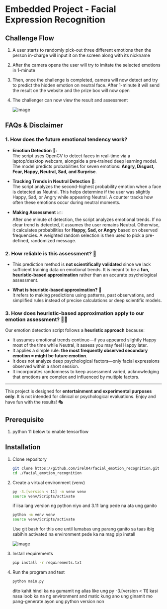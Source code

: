 # Embedded Project - Facial Expression Recognition

## Challenge Flow
1. A user starts to randomly pick-out three different emotions then the person in-charge will input it on the screen along with its nickname
2. After the camera opens the user will try to imitate the selected emotions in 1-minute
3. Then, once the challenge is completed, camera will now detect and try to predict the hidden emotion on neutral face. After 1-minute it will send the result on the website and the prize box will now open
4. The challenger can now view the result and assessment
   
   ![image](https://github.com/user-attachments/assets/4dc9859f-b120-4826-80b5-ff7aa6078d75)

   
## FAQs & Disclaimer  

### 1. How does the future emotional tendency work?  
- **Emotion Detection** 🥉:  
  The script uses OpenCV to detect faces in real-time via a laptop/desktop webcam, alongside a pre-trained deep learning model. The model predicts probabilities for seven emotions: **Angry, Disgust, Fear, Happy, Neutral, Sad, and Surprise**.  

- **Tracking Trends in Neutral Detection** 🗿:  
  The script analyzes the second-highest probability emotion when a face is detected as Neutral. This helps determine if the user was slightly Happy, Sad, or Angry while appearing Neutral. A counter tracks how often these emotions occur during neutral moments.  

- **Making Assessment** 📈:  
  After one minute of detection, the script analyzes emotional trends. If no clear trend is detected, it assumes the user remains Neutral. Otherwise, it calculates probabilities for **Happy, Sad, or Angry** based on observed frequencies. A weighted random selection is then used to pick a pre-defined, randomized message.  

### 2. How reliable is this assessment? 🤨  
- This prediction method is **not scientifically validated** since we lack sufficient training data on emotional trends. It is meant to be a **fun, heuristic-based approximation** rather than an accurate psychological assessment.  

- **What is heuristic-based approximation?** 🤔  
  It refers to making predictions using patterns, past observations, and simplified rules instead of precise calculations or deep scientific models.  

### 3. How does heuristic-based approximation apply to our emotion assessment? ⛓️‍💥  
Our emotion detection script follows a **heuristic approach** because:  
- It assumes emotional trends continue—if you appeared slightly Happy most of the time while Neutral, it assess you may feel Happy later.  
- It applies a simple rule: **the most frequently observed secondary emotion = might be future emotion**.  
- It does not analyze deep psychological factors—only facial expressions observed within a short session.  
- It incorporates randomness to keep assessment varied, acknowledging that emotions are complex and influenced by multiple factors.  

---

This project is designed for **entertainment and experimental purposes only**. It is not intended for clinical or psychological evaluations. Enjoy and have fun with the results! 🎭  


## Prerequisite 
1. python 11 below to enable tensorflow

## Installation
1. Clone repository
   ```bash
   git clone https://github.com/irel04/facial_emotion_recognition.git
   cd ./facial_emotion_recognition
   ```
2. Create a virtual environment (venv)

   ```bash
   py -3.[version < 11] -m venv venv
   source venv/Scripts/activate
   ```

   if iisa lang version ng python niyo and 3.11 lang pede na ata ung ganito

   ```bash
   python -m venv venv
   source venv/Scripts/activate
   ```

   Use git bash for this one until lumabas ung parang ganito sa taas ibig sabihin activated na environment pede ka na mag pip install
   
   ![image](https://github.com/user-attachments/assets/ef3385b6-38e0-4ff1-9d68-31f0a92639ab)
4. Install requirements

   ```bash
   pip install -r requirements.txt
   ```
5. Run the program and test

   ```bash
   python main.py
   ```

   dito kahit hindi ka na gumamit ng alias like ung py -3.[version < 11] kasi nasa loob ka na ng environment and matic kung ano ung ginamit mo pang-generate ayon ung python version non
